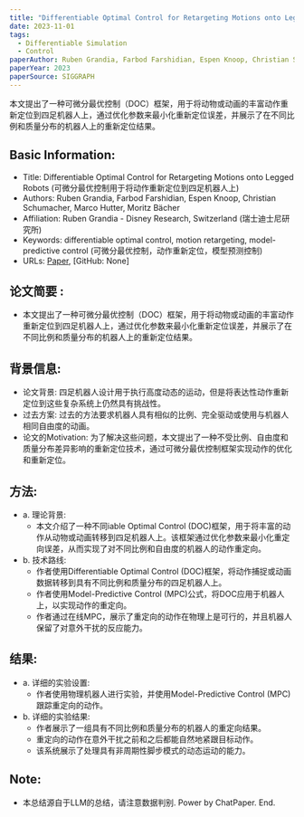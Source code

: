 ```yaml
---
title: "Differentiable Optimal Control for Retargeting Motions onto Legged Robots"
date: 2023-11-01
tags:
  - Differentiable Simulation
  - Control
paperAuthor: Ruben Grandia, Farbod Farshidian, Espen Knoop, Christian Schumacher, Marco Hutter, Moritz Bächer
paperYear: 2023
paperSource: SIGGRAPH
---
```


本文提出了一种可微分最优控制（DOC）框架，用于将动物或动画的丰富动作重新定位到四足机器人上，通过优化参数来最小化重新定位误差，并展示了在不同比例和质量分布的机器人上的重新定位结果。

<!-- more -->

## Basic Information:

- Title: Differentiable Optimal Control for Retargeting Motions onto Legged Robots (可微分最优控制用于将动作重新定位到四足机器人上)
- Authors: Ruben Grandia, Farbod Farshidian, Espen Knoop, Christian Schumacher, Marco Hutter, Moritz Bächer
- Affiliation: Ruben Grandia - Disney Research, Switzerland (瑞士迪士尼研究所)
- Keywords: differentiable optimal control, motion retargeting, model-predictive control (可微分最优控制，动作重新定位，模型预测控制)
- URLs: [Paper](https://doi.org/10.1145/3592454), [GitHub: None]

## 论文简要 :
- 本文提出了一种可微分最优控制（DOC）框架，用于将动物或动画的丰富动作重新定位到四足机器人上，通过优化参数来最小化重新定位误差，并展示了在不同比例和质量分布的机器人上的重新定位结果。


## 背景信息:

- 论文背景: 四足机器人设计用于执行高度动态的运动，但是将表达性动作重新定位到这些复杂系统上仍然具有挑战性。
- 过去方案: 过去的方法要求机器人具有相似的比例、完全驱动或使用与机器人相同自由度的动画。
- 论文的Motivation: 为了解决这些问题，本文提出了一种不受比例、自由度和质量分布差异影响的重新定位技术，通过可微分最优控制框架实现动作的优化和重新定位。

## 方法:

- a. 理论背景:
  - 本文介绍了一种不同iable Optimal Control (DOC)框架，用于将丰富的动作从动物或动画转移到四足机器人上。该框架通过优化参数来最小化重定向误差，从而实现了对不同比例和自由度的机器人的动作重定向。
- b. 技术路线:
  - 作者使用Differentiable Optimal Control (DOC)框架，将动作捕捉或动画数据转移到具有不同比例和质量分布的四足机器人上。
  - 作者使用Model-Predictive Control (MPC)公式，将DOC应用于机器人上，以实现动作的重定向。
  - 作者通过在线MPC，展示了重定向的动作在物理上是可行的，并且机器人保留了对意外干扰的反应能力。

## 结果:

- a. 详细的实验设置:
  - 作者使用物理机器人进行实验，并使用Model-Predictive Control (MPC)跟踪重定向的动作。
- b. 详细的实验结果:
  - 作者展示了一组具有不同比例和质量分布的机器人的重定向结果。
  - 重定向的动作在意外干扰之前和之后都能自然地紧跟目标动作。
  - 该系统展示了处理具有非周期性脚步模式的动态运动的能力。

## Note:

- 本总结源自于LLM的总结，请注意数据判别. Power by ChatPaper. End.